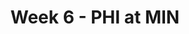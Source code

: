 ---
layout: game
title: Week 6 - PHI at MIN
season: 2019
game_id: 2019_06_PHI_MIN
away_team: PHI
home_team: MIN
---